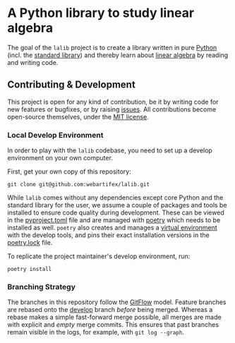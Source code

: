 # A Python library to study linear algebra

The goal of the `lalib` project is to create
    a library written in pure [Python](https://docs.python.org/3/)
    (incl. the [standard library](https://docs.python.org/3/library/index.html))
    and thereby learn about
        [linear algebra](https://en.wikipedia.org/wiki/Linear_algebra)
    by reading and writing code.


## Contributing & Development

This project is open for any kind of contribution,
    be it by writing code for new features or bugfixes,
    or by raising [issues](https://github.com/webartifex/lalib/issues).
All contributions become open-source themselves, under the
    [MIT license](https://github.com/webartifex/lalib/blob/main/LICENSE.txt).


### Local Develop Environment

In order to play with the `lalib` codebase,
    you need to set up a develop environment on your own computer.

First, get your own copy of this repository:

`git clone git@github.com:webartifex/lalib.git`

While `lalib` comes without any dependencies
    except core Python and the standard library for the user,
    we assume a couple of packages and tools be installed
    to ensure code quality during development.
These can be viewed in the
    [pyproject.toml](https://github.com/webartifex/lalib/blob/main/pyproject.toml) file
    and are managed with [poetry](https://python-poetry.org/docs/)
    which needs to be installed as well.
`poetry` also creates and manages a
    [virtual environment](https://docs.python.org/3/tutorial/venv.html)
    with the develop tools,
    and pins their exact installation versions in the
    [poetry.lock](https://github.com/webartifex/lalib/blob/main/poetry.lock) file.

To replicate the project maintainer's develop environment, run:

`poetry install`


### Branching Strategy

The branches in this repository follow the
    [GitFlow](https://nvie.com/posts/a-successful-git-branching-model/) model.
Feature branches are rebased onto
    the [develop](https://github.com/webartifex/lalib/tree/develop) branch
    *before* being merged.
Whereas a rebase makes a simple fast-forward merge possible,
    all merges are made with explicit and *empty* merge commits.
This ensures that past branches remain visible in the logs,
    for example, with `git log --graph`.
